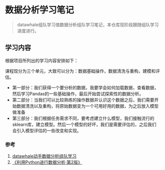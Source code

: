 # 数据分析学习笔记

> datawhale组队学习值数据分析组队学习笔记，本仓库现阶段跟随组队学习进度进行。

## 学习内容


根据项目所列出的学习内容安排如下：

课程现分为三个单元，大致可以分为：数据基础操作，数据清洗与重构，建模和评估。

- 第一部分：我们获得一个要分析的数据，我要学会如何加载数据，查看数据，然后学习Pandas的一些基础操作，最后开始尝试探索性的数据分析。
- 第二部分：当我们可以比较熟练的操作数据并认识这个数据之后，我们需要开始数据清洗以及重构，将原始数据变为一个可用好用的数据，为之后放入模型做准备
- 第三部分：我们根据任务需求不同，要考虑建立什么模型，我们接触流行的sklearn库，建立模型。然后一个模型的好坏，我们是需要评估的，之后我们会引入模型评估的一些改变和实现。


### 参考
1. [datawhale动手数据分析组队学习](https://github.com/datawhalechina/hands-on-data-analysis/blob/master/README.md)
2. [《利用Python进行数据分析·第2版》](https://github.com/iamseancheney/python_for_data_analysis_2nd_chinese_version)
